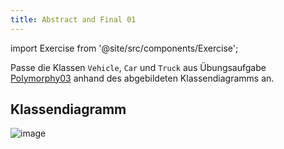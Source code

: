 ```yaml
---
title: Abstract and Final 01
---
```


import Exercise from '@site/src/components/Exercise';

Passe die Klassen `Vehicle`, `Car` und `Truck` aus Übungsaufgabe
[Polymorphy03](../polymorphy/polymorphy03.md) anhand des abgebildeten
Klassendiagramms an.

## Klassendiagramm

![image](https://user-images.githubusercontent.com/47243617/170884302-5569e488-03f3-4b59-a886-2a81dd97eeff.png)

<Exercise pullRequest="45" branchSuffix="abstract-and-final/01" />
